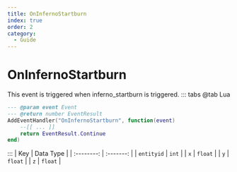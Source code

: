 ```yaml
---
title: OnInfernoStartburn
index: true
order: 2
category:
  - Guide
---
```


# OnInfernoStartburn
This event is triggered when inferno_startburn is triggered.
::: tabs
@tab Lua
```lua
--- @param event Event
--- @return number EventResult
AddEventHandler("OnInfernoStartburn", function(event)
    --[[ ... ]]
    return EventResult.Continue
end)
```

:::
|     Key    | Data Type |
| :--------: | :-------: |
| `entityid` |   `int`   |
|     `x`    |  `float`  |
|     `y`    |  `float`  |
|     `z`    |  `float`  |